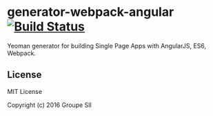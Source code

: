 # generator-webpack-angular [![Build Status](https://travis-ci.org/groupe-sii/generator-webpack-angular.svg?branch=develop)](https://travis-ci.org/groupe-sii/generator-webpack-angular)

Yeoman generator for building Single Page Apps with AngularJS, ES6, Webpack.

## License

MIT License

Copyright (c) 2016 Groupe SII
